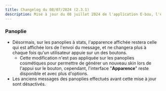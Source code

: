 ```yaml
---
title: Changelog du 08/07/2024 (2.3.1)
description: Mise à jour du 08 juillet 2024 de l'application E-bou, l'encyclopédie DOFUS la plus complète sur Discord.
---
```

### Panoplie
- Désormais, sur les panoplies à stats, l'apparence affichée restera celle qui est affichée lors de l'envoi du message, et ne changera plus à chaque fois qu'un utilisateur appuie sur un des boutons.
  -  Cette modification n'est pas appliquée sur les panoplies cosmétiques pour permettre de générer un nouveau skin lors de l'appui sur le bouton, cependant, l'interface "**Apparence**" reste disponible et avec plus d'options.
-  Les anciens messages des panoplies effectués avant cette mise à jour sont désactivés.